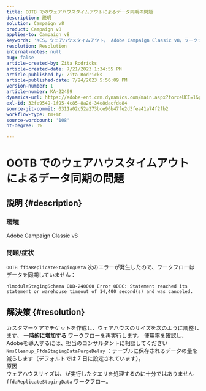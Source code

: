 ```yaml
---
title: OOTB でのウェアハウスタイムアウトによるデータ同期の問題
description: 説明
solution: Campaign v8
product: Campaign v8
applies-to: Campaign v8
keywords: 'KCS，ウェアハウスタイムアウト， Adobe Campaign Classic v8，ワークフローエラー'
resolution: Resolution
internal-notes: null
bug: false
article-created-by: Zita Rodricks
article-created-date: 7/21/2023 1:34:55 PM
article-published-by: Zita Rodricks
article-published-date: 7/24/2023 5:56:09 PM
version-number: 1
article-number: KA-22499
dynamics-url: https://adobe-ent.crm.dynamics.com/main.aspx?forceUCI=1&pagetype=entityrecord&etn=knowledgearticle&id=58baa25b-cb27-ee11-9966-6045bd0065b6
exl-id: 32fe9549-1f95-4c85-8a2d-34e8dacfde84
source-git-commit: 0311a02c52a273bce96b47fe2d3fea41a74f2fb2
workflow-type: tm+mt
source-wordcount: '108'
ht-degree: 3%

---
```


# OOTB でのウェアハウスタイムアウトによるデータ同期の問題

## 説明 {#description}


### 環境

Adobe Campaign Classic v8

### 問題/症状

`OOTB ffdaReplicateStagingData` 次のエラーが発生したので、ワークフローはデータを同期していません：

`nlmoduleStagingSchema ODB-240000 Error ODBC: Statement reached its statement or warehouse timeout of 14,400 second(s) and was canceled.`




## 解決策 {#resolution}


カスタマーケアでチケットを作成し、ウェアハウスのサイズを次のように調整します。 <b>一時的に増加する</b> ワークフローを再実行します。
使用率を確認し、Adobeを導入するには、担当のコンサルタントに相談してください `NmsCleanup_FfdaStagingDataPurgeDelay` ：テーブルに保存されるデータの量を減らします（デフォルトでは 7 日に設定されています）。
<br>原因<br>ウェアハウスサイズは、が実行したクエリを処理するのに十分ではありません `ffdaReplicateStagingData` ワークフロー。
